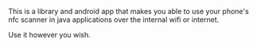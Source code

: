 This is a library and android app that makes you able to use your phone's nfc scanner in java applications over the internal wifi or internet.

Use it however you wish.